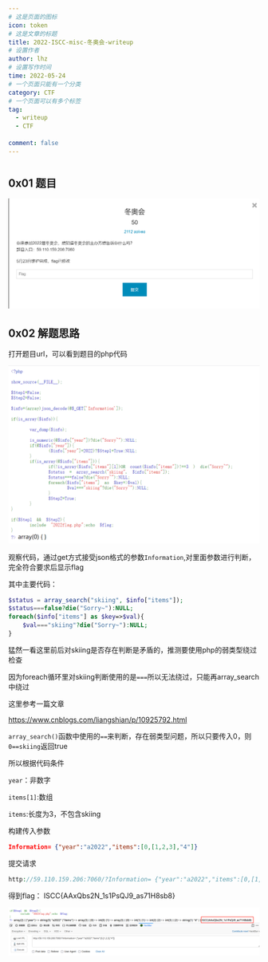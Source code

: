 ```yaml
---
# 这是页面的图标
icon: token
# 这是文章的标题
title: 2022-ISCC-misc-冬奥会-writeup
# 设置作者
author: lhz
# 设置写作时间
time: 2022-05-24
# 一个页面只能有一个分类
category: CTF
# 一个页面可以有多个标签
tag:
  - writeup
  - CTF

comment: false
---
```




# 

## 0x01 题目

![image_UNs-rds368](2022_ISCC_web_%E5%86%AC%E5%A5%A5%E4%BC%9A_writeup.assets/image_UNs-rds368.png)

## 0x02 解题思路

打开题目url，可以看到题目的php代码

![image_zJyvh03b-y](2022_ISCC_web_%E5%86%AC%E5%A5%A5%E4%BC%9A_writeup.assets/image_zJyvh03b-y.png)

观察代码，通过get方式接受json格式的参数`Information`,对里面参数进行判断，完全符合要求后显示flag

其中主要代码：

```php
$status = array_search("skiing", $info["items"]);
$status===false?die("Sorry~"):NULL;
foreach($info["items"] as $key=>$val){
    $val==="skiing"?die("Sorry~"):NULL;
}
```

猛然一看这里前后对skiing是否存在判断是矛盾的，推测要使用php的弱类型绕过检查

因为foreach循环里对skiing判断使用的是`===`所以无法绕过，只能再array\_search中绕过

这里参考一篇文章&#x20;

<https://www.cnblogs.com/liangshian/p/10925792.html>

`array_search()`函数中使用的`==`来判断，存在弱类型问题，所以只要传入0，则`0==skiing`返回true

所以根据代码条件

`year`：非数字

`items[1]`:数组

`items`:长度为3，不包含skiing

构建传入参数

```json
Information= {"year":"a2022","items":[0,[1,2,3],"4"]}
```

提交请求

```php
http://59.110.159.206:7060/?Information= {"year":"a2022","items":[0,[1,2,3],"4"]}
```

得到flag： ISCC{AAxQbs2N\_1s1PsQJ9\_as71H8sb8}

![image_k7LYnJA5AI](2022_ISCC_web_%E5%86%AC%E5%A5%A5%E4%BC%9A_writeup.assets/image_k7LYnJA5AI.png)
